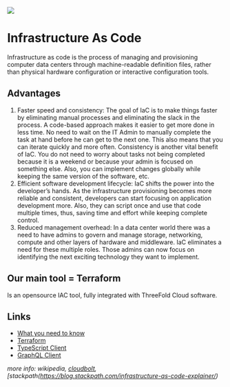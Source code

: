 ![](img/iac_.png)

# Infrastructure As Code

Infrastructure as code is the process of managing and provisioning computer data centers through machine-readable definition files, rather than physical hardware configuration or interactive configuration tools.

## Advantages

1. Faster speed and consistency: The goal of IaC is to make things faster by eliminating manual processes and eliminating the slack in the process. A code-based approach makes it easier to get more done in less time. No need to wait on the IT Admin to manually complete the task at hand before he can get to the next one. This also means that you can iterate quickly and more often. Consistency is another vital benefit of IaC. You do not need to worry about tasks not being completed because it is a weekend or because your admin is focused on something else. Also, you can implement changes globally while keeping the same version of the software, etc.
2. Efficient software development lifecycle: IaC shifts the power into the developer’s hands. As the infrastructure provisioning becomes more reliable and consistent, developers can start focusing on application development more. Also, they can script once and use that code multiple times, thus, saving time and effort while keeping complete control.
3. Reduced management overhead: In a data center world there was a need to have admins to govern and manage storage, networking, compute and other layers of hardware and middleware. IaC eliminates a need for these multiple roles. Those admins can now focus on identifying the next exciting technology they want to implement.

## Our main tool = Terraform

Is an opensource IAC tool, fully integrated with ThreeFold Cloud software.

## Links

- [What you need to know](@grid3_developer_basics)
- [Terraform](@grid3_terraform_home)
- [TypeScript Client](@client_typescript)
- [GraphQL Client](@graphql)

*more info: wikipedia, [cloudbolt](https://www.cloudbolt.io/blog/3-advantages-and-challenges-of-infrastructure-as-code-iac/),[stackpath(https://blog.stackpath.com/infrastructure-as-code-explainer/)*
